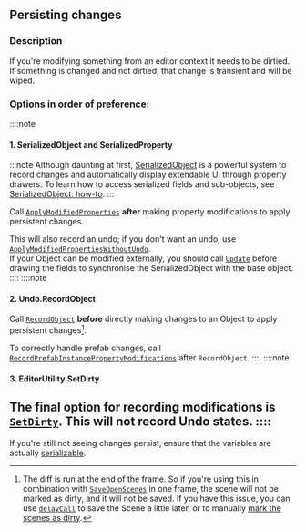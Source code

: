 ## Persisting changes
### Description
If you're modifying something from an editor context it needs to be dirtied.  
If something is changed and not dirtied, that change is transient and will be wiped.

### Options in order of preference:
::::note
#### 1. SerializedObject and SerializedProperty
:::note
Although daunting at first, [SerializedObject](https://docs.unity3d.com/ScriptReference/SerializedObject.html) is a powerful system to record changes and automatically display extendable UI through property drawers. To learn how to access serialized fields and sub-objects, see [SerializedObject: how-to](SerializedObject%20How-to.md).
:::

Call [`ApplyModifiedProperties`](https://docs.unity3d.com/ScriptReference/SerializedObject.ApplyModifiedProperties.html) **after** making property modifications to apply persistent changes.  

This will also record an undo; if you don't want an undo, use [`ApplyModifiedPropertiesWithoutUndo`](https://docs.unity3d.com/ScriptReference/SerializedObject.ApplyModifiedPropertiesWithoutUndo.html).  
If your Object can be modified externally, you should call [`Update`](https://docs.unity3d.com/ScriptReference/SerializedObject.Update.html) before drawing the fields to synchronise the SerializedObject with the base object.  
::::
::::note
#### 2. Undo.RecordObject
Call [`RecordObject`](https://docs.unity3d.com/ScriptReference/Undo.RecordObject.html) **before** directly making changes to an Object to apply persistent changes[^1].  

To correctly handle prefab changes, call [`RecordPrefabInstancePropertyModifications`](https://docs.unity3d.com/ScriptReference/PrefabUtility.RecordPrefabInstancePropertyModifications.html) after `RecordObject`.
::::
::::note
#### 3. EditorUtility.SetDirty
The final option for recording modifications is [`SetDirty`](https://docs.unity3d.com/ScriptReference/EditorUtility.SetDirty.html). This will not record Undo states.
::::
---  

If you're still not seeing changes persist, ensure that the variables are actually [serializable](../../Variables/Serialization.md).

[^1]: The diff is run at the end of the frame. So if you're using this in combination with [`SaveOpenScenes`](https://docs.unity3d.com/ScriptReference/SceneManagement.EditorSceneManager.SaveOpenScenes.html) in one frame, the scene will not be marked as dirty, and it will not be saved. 
If you have this issue, you can use [`delayCall`](https://docs.unity3d.com/ScriptReference/EditorApplication-delayCall.html) to save the Scene a little later, or to manually [mark the scenes as dirty](https://docs.unity3d.com/ScriptReference/SceneManagement.EditorSceneManager.MarkAllScenesDirty.html).